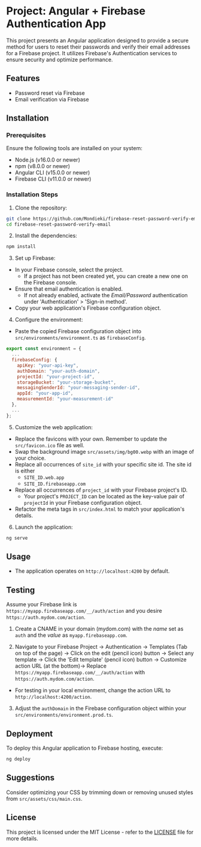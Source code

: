 # Project: Angular + Firebase Authentication App

This project presents an Angular application designed to provide a secure method for users to reset their passwords and verify their email addresses for a Firebase project. It utilizes Firebase's Authentication services to ensure security and optimize performance.

## Features
- Password reset via Firebase 
- Email verification via Firebase

## Installation

### Prerequisites
Ensure the following tools are installed on your system:

- Node.js (v16.0.0 or newer)
- npm (v8.0.0 or newer)
- Angular CLI (v15.0.0 or newer)
- Firebase CLI (v11.0.0 or newer)

### Installation Steps

1. Clone the repository:
```bash
git clone https://github.com/Mondieki/firebase-reset-password-verify-email.git
cd firebase-reset-password-verify-email
```

2. Install the dependencies:
```bash
npm install
```

3. Set up Firebase:
- In your Firebase console, select the project.
  - If a project has not been created yet, you can create a new one on the Firebase console.
- Ensure that email authentication is enabled.
  - If not already enabled, activate the *Email/Password* authentication under 'Authentication' > 'Sign-in method'.
- Copy your web application's Firebase configuration object.

4. Configure the environment:
- Paste the copied Firebase configuration object into `src/environments/environment.ts` as `firebaseConfig`.
```javascript
export const environment = {
  ...
  firebaseConfig: {
    apiKey: "your-api-key",
    authDomain: "your-auth-domain",
    projectId: "your-project-id",
    storageBucket: "your-storage-bucket",
    messagingSenderId: "your-messaging-sender-id",
    appId: "your-app-id",
    measurementId: "your-measurement-id"
  },
  ...
};
```

5. Customize the web application:
- Replace the favicons with your own. Remember to update the `src/favicon.ico` file as well.
- Swap the background image `src/assets/img/bg00.webp` with an image of your choice.
- Replace all occurrences of `site_id` with your specific site id. The site id is either 
    - `SITE_ID.web.app`
    - `SITE_ID.firebaseapp.com`
- Replace all occurrences of `project_id` with your Firebase project's ID.
  - Your project's `PROJECT_ID` can be located as the key-value pair of `projectId` in your Firebase configuration object.
- Refactor the meta tags in `src/index.html` to match your application's details.

6. Launch the application:
```bash
ng serve
```

## Usage

- The application operates on `http://localhost:4200` by default.

## Testing

Assume your Firebase link is `https://myapp.firebaseapp.com/__/auth/action` and you desire `https://auth.mydom.com/action`.

1. Create a CNAME in your domain (mydom.com) with the *name* set as `auth` and the *value* as `myapp.firebaseapp.com`.

2. Navigate to your Firebase Project -> Authentication -> Templates (Tab on top of the page) -> Click on the edit (pencil icon) button -> Select any template -> Click the 'Edit template' (pencil icon) button -> Customize action URL (at the bottom)-> Replace `https://myapp.firebaseapp.com/__/auth/action` with `https://auth.mydom.com/action`.
 - For testing in your local environment, change the action URL to `http://localhost:4200/action`.

3. Adjust the `authDomain` in the Firebase configuration object within your `src/environments/environment.prod.ts`.

## Deployment

To deploy this Angular application to Firebase hosting, execute:
```bash
ng deploy
```

## Suggestions

Consider optimizing your CSS by trimming down or removing unused styles from `src/assets/css/main.css`.

## License

This project is licensed under the MIT License - refer to the [LICENSE](https://github.com/Mondieki/firebase-reset-password-verify-email/blob/main/LICENSE) file for more details.